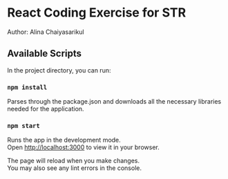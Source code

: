 # React Coding Exercise for STR
Author: Alina Chaiyasarikul

## Available Scripts

In the project directory, you can run:

### `npm install`

Parses through the package.json and downloads all the necessary libraries needed for the application.

### `npm start`

Runs the app in the development mode.\
Open [http://localhost:3000](http://localhost:3000) to view it in your browser.

The page will reload when you make changes.\
You may also see any lint errors in the console.